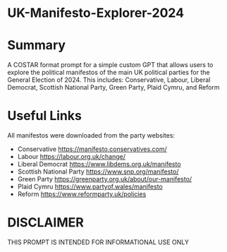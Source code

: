# UK-Manifesto-Explorer-2024

# Summary
A COSTAR format prompt for a simple custom GPT that allows users to explore the political manifestos of the main UK political parties for the General Election of 2024. 
This includes: Conservative, Labour, Liberal Democrat, Scottish National Party, Green Party, Plaid Cymru, and Reform

# Useful Links
All manifestos were downloaded from the party websites:

* Conservative https://manifesto.conservatives.com/
* Labour https://labour.org.uk/change/
* Liberal Democrat https://www.libdems.org.uk/manifesto
* Scottish National Party https://www.snp.org/manifesto/
* Green Party https://greenparty.org.uk/about/our-manifesto/
* Plaid Cymru https://www.partyof.wales/manifesto
* Reform https://www.reformparty.uk/policies

# DISCLAIMER
THIS PROMPT IS INTENDED FOR INFORMATIONAL USE ONLY
